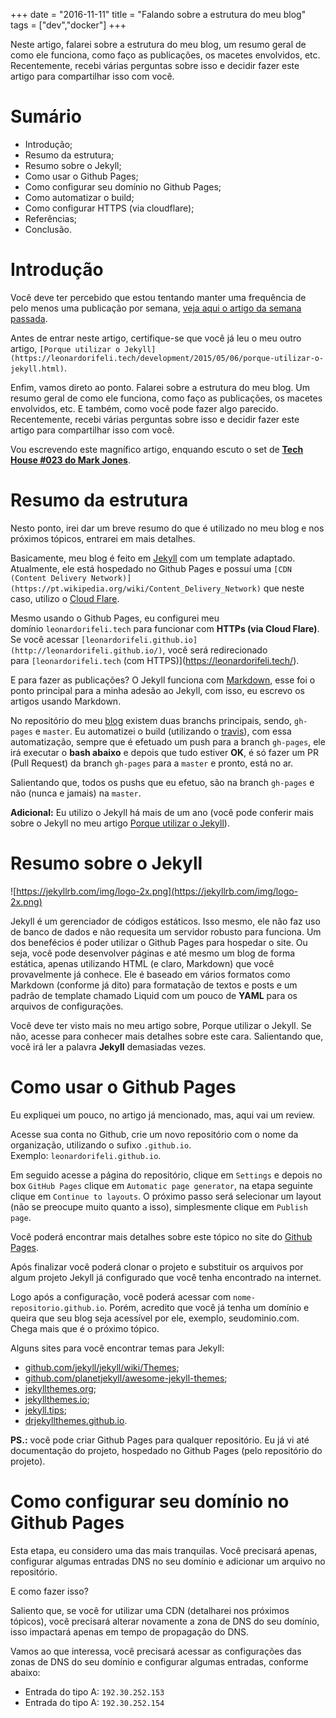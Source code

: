 +++
date = "2016-11-11"
title = "Falando sobre a estrutura do meu blog"
tags = ["dev","docker"]
+++

Neste artigo, falarei sobre a estrutura do meu blog, um resumo geral de como ele funciona, como faço as publicações, os macetes envolvidos, etc. Recentemente, recebi várias perguntas sobre isso e decidir fazer este artigo para compartilhar isso com você.

# Sumário

- Introdução;
- Resumo da estrutura;
- Resumo sobre o Jekyll;
- Como usar o Github Pages;
- Como configurar seu domínio no Github Pages;
- Como automatizar o build;
- Como configurar HTTPS (via cloudflare);
- Referências;
- Conclusão.

# Introdução

Você deve ter percebido que estou tentando manter uma frequência de pelo menos uma publicação por semana, [veja aqui o artigo da semana passada](http://localhost:4000/development/2016/11/05/docker-vamos-falar-sobre-virtualizacao.html).

Antes de entrar neste artigo, certifique-se que você já leu o meu outro artigo, `[Porque utilizar o Jekyll](https://leonardorifeli.tech/development/2015/05/06/porque-utilizar-o-jekyll.html)`.

Enfim, vamos direto ao ponto. Falarei sobre a estrutura do meu blog. Um resumo geral de como ele funciona, como faço as publicações, os macetes envolvidos, etc. E também, como você pode fazer algo parecido. Recentemente, recebi várias perguntas sobre isso e decidir fazer este artigo para compartilhar isso com você.

Vou escrevendo este magnífico artigo, enquando escuto o set de **[Tech House #023 do Mark Jones](https://www.youtube.com/watch?v=tAP9m2XUqjc)**.

# Resumo da estrutura

Nesto ponto, irei dar um breve resumo do que é utilizado no meu blog e nos próximos tópicos, entrarei em mais detalhes.

Basicamente, meu blog é feito em [Jekyll](https://jekyllrb.com/) com um template adaptado. Atualmente, ele está hospedado no Github Pages e possuí uma `[CDN (Content Delivery Network)](https://pt.wikipedia.org/wiki/Content_Delivery_Network)` que neste caso, utilizo o [Cloud Flare](https://www.cloudflare.com/).

Mesmo usando o Github Pages, eu configurei meu domínio `leonardorifeli.tech` para funcionar com **HTTPs (via Cloud Flare)**. Se você acessar `[leonardorifeli.github.io](http://leonardorifeli.github.io/)`, você será redirecionado para `[leonardorifeli.tech` (com HTTPS)](https://leonardorifeli.tech/).

E para fazer as publicações? O Jekyll funciona com [Markdown](https://daringfireball.net/projects/markdown/), esse foi o ponto principal para a minha adesão ao Jekyll, com isso, eu escrevo os artigos usando Markdown.

No repositório do meu [blog](https://github.com/leonardorifeli/leonardorifeli.github.io) existem duas branchs principais, sendo, `gh-pages` e `master`. Eu automatizei o build (utilizando o [travis](https://github.com/leonardorifeli/leonardorifeli.github.io/blob/gh-pages/.travis.yml)), com essa automatização, sempre que é efetuado um push para a branch `gh-pages`, ele irá executar o **bash abaixo** e depois que tudo estiver **OK**, é só fazer um PR (Pull Request) da branch `gh-pages` para a `master` e pronto, está no ar.

Salientando que, todos os pushs que eu efetuo, são na branch `gh-pages` e não (nunca e jamais) na `master`.

**Adicional:** Eu utilizo o Jekyll há mais de um ano (você pode conferir mais sobre o Jekyll no meu artigo [Porque utilizar o Jekyll](https://leonardorifeli.tech/development/2015/05/06/porque-utilizar-o-jekyll.html)).

# Resumo sobre o Jekyll

![https://jekyllrb.com/img/logo-2x.png](https://jekyllrb.com/img/logo-2x.png)

Jekyll é um gerenciador de códigos estáticos. Isso mesmo, ele não faz uso de banco de dados e não requesita um servidor robusto para funciona. Um dos benefécios é poder utilizar o Github Pages para hospedar o site. Ou seja, você pode desenvolver páginas e até mesmo um blog de forma estática, apenas utilizando HTML (e claro, Markdown) que você provavelmente já conhece. Ele é baseado em vários formatos como Markdown (conforme já dito) para formatação de textos e posts e um padrão de template chamado Liquid com um pouco de **YAML** para os arquivos de configurações.

Você deve ter visto mais no meu artigo sobre, Porque utilizar o Jekyll. Se não, acesse para conhecer mais detalhes sobre este cara. Salientando que, você irá ler a palavra **Jekyll** demasiadas vezes.

# Como usar o Github Pages

Eu expliquei um pouco, no artigo já mencionado, mas, aqui vai um review.

Acesse sua conta no Github, crie um novo repositório com o nome da organização, utilizando o sufixo `.github.io`. Exemplo: `leonardorifeli.github.io`.

Em seguido acesse a página do repositório, clique em `Settings` e depois no box `GitHub Pages` clique em `Automatic page generator`, na etapa seguinte clique em `Continue to layouts`. O próximo passo será selecionar um layout (não se preocupe muito quanto a isso), simplesmente clique em `Publish page`.

Você poderá encontrar mais detalhes sobre este tópico no site do [Github Pages](https://pages.github.com/).

Após finalizar você poderá clonar o projeto e substituir os arquivos por algum projeto Jekyll já configurado que você tenha encontrado na internet.

Logo após a configuração, você poderá acessar com `nome-repositorio.github.io`. Porém, acredito que você já tenha um domínio e queira que seu blog seja acessível por ele, exemplo, seudominio.com. Chega mais que é o próximo tópico.

Alguns sites para você encontrar temas para Jekyll:

- [github.com/jekyll/jekyll/wiki/Themes](https://github.com/jekyll/jekyll/wiki/Themes);
- [github.com/planetjekyll/awesome-jekyll-themes](https://github.com/planetjekyll/awesome-jekyll-themes);
- [jekyllthemes.org](http://jekyllthemes.org/);
- [jekyllthemes.io](https://jekyllthemes.io/);
- [jekyll.tips](http://jekyll.tips/templates/);
- [drjekyllthemes.github.io](https://drjekyllthemes.github.io/).

**PS.:** você pode criar Github Pages para qualquer repositório. Eu já vi até documentação do projeto, hospedado no Github Pages (pelo repositório do projeto).

# Como configurar seu domínio no Github Pages

Esta etapa, eu considero uma das mais tranquilas. Você precisará apenas, configurar algumas entradas DNS no seu domínio e adicionar um arquivo no repositório.

E como fazer isso?

Saliento que, se você for utilizar uma CDN (detalharei nos próximos tópicos), você precisará alterar novamente a zona de DNS do seu domínio, isso impactará apenas em tempo de propagação do DNS.

Vamos ao que interessa, você precisará acessar as configurações das zonas de DNS do seu domínio e configurar algumas entradas, conforme abaixo:

- Entrada do tipo A: `192.30.252.153`
- Entrada do tipo A: `192.30.252.154`
